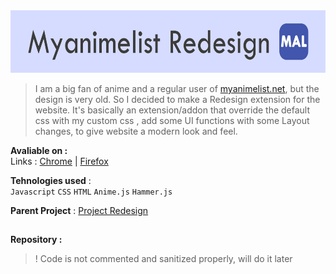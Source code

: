  <img src="images\temp\github_logo.png" alt="logo" height="100px"/>
 
> I am a big fan of anime and a regular user of [myanimelist.net](http://myanimelist.net/), but the design is very old. So I decided to make a  Redesign extension for the website. It's basically an extension/addon that override the default css with my custom css , add some UI functions with some Layout changes, to give website a modern look and feel.

**Avaliable on :**  
Links : [Chrome](https://bit.ly/2VJdN16) | [Firefox](https://mzl.la/37wsIkI)

**Tehnologies used** :  
`Javascript`  `CSS`  `HTML`   `Anime.js`  `Hammer.js`

**Parent Project** :  [Project Redesign](https://hritikvaishnav.github.io/Project-Redesign/)

##
**Repository :**
> ! Code is not commented and sanitized properly, will do it later